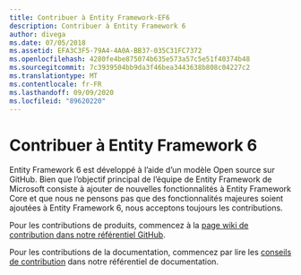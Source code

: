 ```yaml
---
title: Contribuer à Entity Framework-EF6
description: Contribuer à Entity Framework 6
author: divega
ms.date: 07/05/2018
ms.assetid: EFA3C3F5-79A4-4A0A-BB37-035C31FC7372
ms.openlocfilehash: 4280fe4be875074b635e573a57c5e51f40374b48
ms.sourcegitcommit: 7c3939504bb9da3f46bea3443638b808c04227c2
ms.translationtype: MT
ms.contentlocale: fr-FR
ms.lasthandoff: 09/09/2020
ms.locfileid: "89620220"
---
```

# <a name="contribute-to-entity-framework-6"></a>Contribuer à Entity Framework 6
Entity Framework 6 est développé à l’aide d’un modèle Open source sur GitHub. Bien que l’objectif principal de l’équipe de Entity Framework de Microsoft consiste à ajouter de nouvelles fonctionnalités à Entity Framework Core et que nous ne pensons pas que des fonctionnalités majeures soient ajoutées à Entity Framework 6, nous acceptons toujours les contributions.

Pour les contributions de produits, commencez à la [page wiki de contribution dans notre référentiel GitHub](https://github.com/aspnet/EntityFramework6/wiki/Contributing).

Pour les contributions de la documentation, commencez par lire les [conseils de contribution](https://github.com/dotnet/EntityFramework.Docs/blob/master/CONTRIBUTING.md) dans notre référentiel de documentation.
